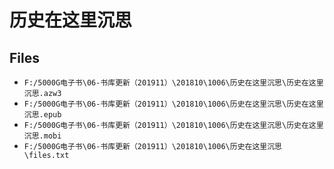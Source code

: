 # 历史在这里沉思

## Files

- `F:/5000G电子书\06-书库更新（201911）\201810\1006\历史在这里沉思\历史在这里沉思.azw3`
- `F:/5000G电子书\06-书库更新（201911）\201810\1006\历史在这里沉思\历史在这里沉思.epub`
- `F:/5000G电子书\06-书库更新（201911）\201810\1006\历史在这里沉思\历史在这里沉思.mobi`
- `F:/5000G电子书\06-书库更新（201911）\201810\1006\历史在这里沉思\files.txt`
